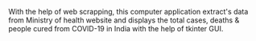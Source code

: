 
With the help of web scrapping, this computer application 
extract's data from Ministry of health website and displays 
the total cases, deaths & people cured from COVID-19 in 
India with the help of tkinter GUI.
